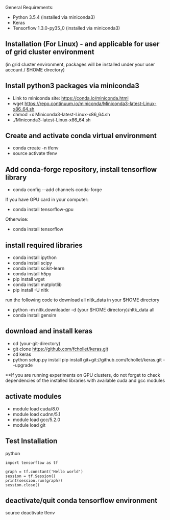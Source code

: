 General Requirements:
* Python 3.5.4 (installed via miniconda3)
* Keras
* Tensorflow 1.3.0-py35_0 (installed via miniconda3)

## Installation (For Linux) - and applicable for user of grid cluster environment 
(in grid cluster environment, packages will be installed under your user account / $HOME directory)

## Install python3 packages via miniconda3
* Link to miniconda site: https://conda.io/miniconda.html
* wget https://repo.continuum.io/miniconda/Miniconda3-latest-Linux-x86_64.sh
* chmod +x Miniconda3-latest-Linux-x86_64.sh
* ./Miniconda3-latest-Linux-x86_64.sh

## Create and activate conda virtual environment
* conda create -n tfenv
* source activate tfenv            

## Add conda-forge repository, install tensorflow library
* conda config --add channels conda-forge

If you have GPU card in your computer:

* conda install tensorflow-gpu

Otherwise:

* conda install tensorflow

## install required libraries
* conda install ipython
* conda install scipy
* conda install scikit-learn
* conda install h5py
* pip install wget
* conda install matplotlib
* pip install -U nltk

run the following code to download all nltk_data in your $HOME directory
* python -m nltk.downloader -d (your $HOME directory)/nltk_data all
* conda install gensim

## download and install keras
* cd (your-git-directory)
* git clone https://github.com/fchollet/keras.git
* cd keras
* python setup.py install 
pip install git+git://github.com/fchollet/keras.git --upgrade

**If you are running experiments on GPU clusters, do not forget to check dependencies of the installed libraries with available cuda and gcc modules
## activate modules 
* module load cuda/8.0
* module load cudnn/5.1
* module load gcc/5.2.0
* module load git

## Test Installation
python

```
import tensorflow as tf

graph = tf.constant('Hello world')
session = tf.Session()
print(session.run(graph))
session.close()
```

## deactivate/quit conda tensorflow environment
source deactivate tfenv


